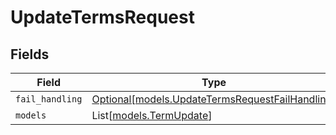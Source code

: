 # UpdateTermsRequest


## Fields

| Field                                                                                          | Type                                                                                           | Required                                                                                       | Description                                                                                    |
| ---------------------------------------------------------------------------------------------- | ---------------------------------------------------------------------------------------------- | ---------------------------------------------------------------------------------------------- | ---------------------------------------------------------------------------------------------- |
| `fail_handling`                                                                                | [Optional[models.UpdateTermsRequestFailHandling]](../models/updatetermsrequestfailhandling.md) | :heavy_minus_sign:                                                                             | N/A                                                                                            |
| `models`                                                                                       | List[[models.TermUpdate](../models/termupdate.md)]                                             | :heavy_minus_sign:                                                                             | N/A                                                                                            |